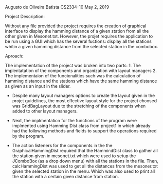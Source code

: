 
Augusto de Oliveira Batista				CS2334-10				May 2, 2019

Project Description:
 
Without any file provided the project requires the creation of graphical interface to display the hamming distance of 
a given station from all the other given in Mesonet.txt. However, the projet requires the application to be run using 
a GUI which has the several fuctions: display all the stations whitin a given hamming distance from the selected 
station in the combobox. 

Aproach:

The implementation of the project was broken into two parts:
	1. The implentatation of the components and organization with layout managers
	2. The implementaion of the funcionalities such was the calculation of hamming distance and the stations which have
	the same hamming distance as given as an input in the slider.


* Despite many layout managers options to create the layout given in the projet guidelines, the most effective layout
style for the project choosed was GridBagLayout due to the stretching of the components when added to other layout
managers. 

* Next, the implmentation for the functions of the program were implmented using Hamming Dist class from project1 in
which already had the following methods and fields to support the operations required by the program.

* The action listeners for the components in the the GraphicalHammingDist required that the HammindDist class to gather
all the station given in mesonet.txt which were used to setup the JComboBox (as a drop down menu) with all the stations
 in the file. Then, calcHammingDist was used to get all the distances from the mesoner.txt given the selected station 
 in the menu. Which was also used to print all the station with a certain given distance from station.
